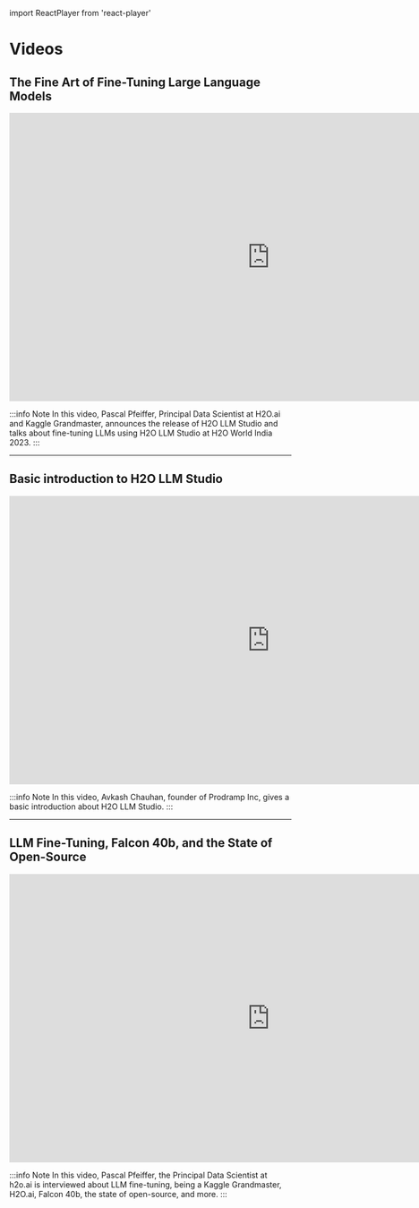 import ReactPlayer from 'react-player'


# Videos

## The Fine Art of Fine-Tuning Large Language Models

<iframe width="930" height="515" src="https://www.youtube.com/embed/YWAS3QDFg40" title="The Fine Art of Fine-Tuning LLMs" frameborder="0" allow="accelerometer; autoplay; clipboard-write; encrypted-media; gyroscope; picture-in-picture; web-share" allowfullscreen></iframe>


:::info Note 
  In this video, Pascal Pfeiffer, Principal Data Scientist at H2O.ai and Kaggle Grandmaster, announces the release of H2O LLM Studio and talks about fine-tuning LLMs using H2O LLM Studio at H2O World India 2023. 
:::

---

## Basic introduction to H2O LLM Studio 

<iframe width="930" height="515" src="https://www.youtube.com/embed/aFU3VRGE2gk" title="Introduction to H2O LLM Studio" frameborder="0" allow="accelerometer; autoplay; clipboard-write; encrypted-media; gyroscope; picture-in-picture; web-share" allowfullscreen></iframe>


:::info Note 
  In this video, Avkash Chauhan, founder of Prodramp Inc, gives a basic introduction about H2O LLM Studio. 
:::

----

## LLM Fine-Tuning, Falcon 40b, and the State of Open-Source

<iframe width="930" height="515" src="https://www.youtube.com/embed/Ur-1PI9SMfw" title="Pascal Pfeiffer - Kaggle, Fine-Tuning, H2O.ai, GPT4, Falcon 40b, Open Source" frameborder="0" allow="accelerometer; autoplay; clipboard-write; encrypted-media; gyroscope; picture-in-picture; web-share" allowfullscreen></iframe>


:::info Note 
  In this video, Pascal Pfeiffer, the Principal Data Scientist at h2o.ai is interviewed about LLM fine-tuning, being a Kaggle Grandmaster, H2O.ai, Falcon 40b, the state of open-source, and more. 
:::